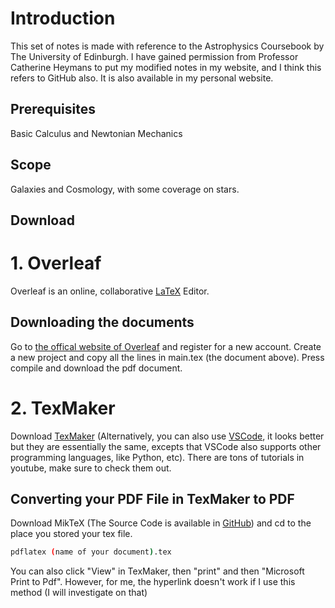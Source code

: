 # Introduction
This set of notes is made with reference to the Astrophysics Coursebook by The University of Edinburgh. I have gained permission from Professor Catherine Heymans to put my modified notes in my website, and I think this refers to GitHub also. It is also available in my personal website.

## Prerequisites
Basic Calculus and Newtonian Mechanics

## Scope
Galaxies and Cosmology, with some coverage on stars. 

## Download

# 1. Overleaf

Overleaf is an online, collaborative [LaTeX](https://en.wikipedia.org/wiki/LaTeX) Editor. 

## Downloading the documents

Go to [the offical website of Overleaf](https://www.overleaf.com/) and register for a new account. Create a new project and copy all the lines in main.tex (the document above). Press compile and download the pdf document.

# 2. TexMaker

Download [TexMaker](https://www.xm1math.net/texmaker/) (Alternatively, you can also use [VSCode](https://code.visualstudio.com/Download), it looks better but they are essentially the same, excepts that VSCode also supports other programming languages, like Python, etc). There are tons of tutorials in youtube, make sure to check them out.

## Converting your PDF File in TexMaker to PDF
Download MikTeX (The Source Code is available in [GitHub](https://github.com/MiKTeX/miktex/)) and cd to the place you stored your tex file. 
```bash
pdflatex (name of your document).tex
```
You can also click "View" in TexMaker, then "print" and then "Microsoft Print to Pdf". However, for me, the hyperlink doesn't work if I use this method (I will investigate on that)

